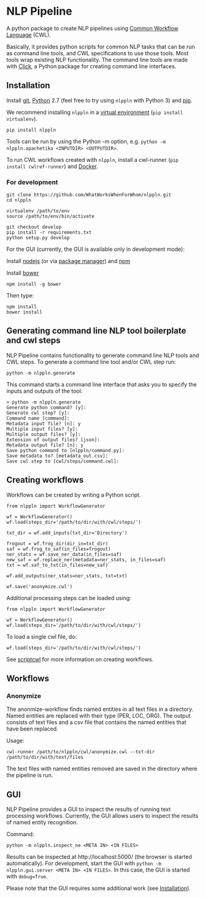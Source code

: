 # NLP Pipeline

A python package to create NLP pipelines using [Common Workflow Language](http://www.commonwl.org/) (CWL).

Basically, it provides python scripts for common NLP tasks that can be run as
command line tools, and CWL specifications to use those tools. Most tools
wrap existing NLP functionality.
The command line tools are made with [Click](http://click.pocoo.org), a Python
package for creating command line interfaces.

## Installation

Install [git](https://git-scm.com/book/en/v2/Getting-Started-Installing-Git),
[Python](https://www.python.org/downloads/) 2.7 (feel free to try using `nlppln`
with Python 3) and [pip](https://pip.pypa.io/en/stable/installing/).

We recommend installing `nlppln` in a
[virtual environment](https://virtualenv.pypa.io/en/stable/) (`pip install virtualenv`).

```
pip install nlppln
```

Tools can be run by using the Python -m option, e.g. `python -m nlppln.apachetika <INPUTDIR> <OUTPUTDIR>`.

To run CWL workflows created with `nlppln`, install a cwl-runner (`pip install
cwlref-runner`) and [Docker](https://docs.docker.com/engine/installation/).

### For development

```
git clone https://github.com/WhatWorksWhenForWhom/nlppln.git
cd nlppln

virtualenv /path/to/env
source /path/to/env/bin/activate

git checkout develop
pip install -r requirements.txt
python setup.py develop
```

For the GUI (currently, the GUI is available only in development mode):

Install [nodejs](https://nodejs.org/en/download/) (or via
[package manager](https://nodejs.org/en/download/package-manager/)) and
[npm](https://docs.npmjs.com/getting-started/installing-node)

Install [bower](https://bower.io/)
```
npm install -g bower
```

Then type:
```
npm install
bower install
```

## Generating command line NLP tool boilerplate and cwl steps

NLP Pipeline contains functionality to generate command line NLP tools and CWL
steps. To generate a command line tool and/or CWL step run:

    python -m nlppln.generate

This command starts a command line interface that asks you to specify the inputs and outputs of the tool:

```
> python -m nlppln.generate
Generate python command? [y]:
Generate cwl step? [y]:
Command name [command]:
Metadata input file? [n]: y
Multiple input files? [y]:
Multiple output files? [y]:
Extension of output files? [json]:
Metadata output file? [n]: y
Save python command to [nlppln/command.py]:
Save metadata to? [metadata_out.csv]:
Save cwl step to [cwl/steps/command.cwl]:
```

## Creating workflows

Workflows can be created by writing a Python script.

```
from nlppln import WorkflowGenerator

wf = WorkflowGenerator()
wf.load(steps_dir='/path/to/dir/with/cwl/steps/')

txt_dir = wf.add_inputs(txt_dir='Directory')

frogout = wf.frog_dir(dir_in=txt_dir)
saf = wf.frog_to_saf(in_files=frogout)
ner_stats = wf.save_ner_data(in_files=saf)
new_saf = wf.replace_ner(metadata=ner_stats, in_files=saf)
txt = wf.saf_to_txt(in_files=new_saf)

wf.add_outputs(ner_stats=ner_stats, txt=txt)

wf.save('anonymize.cwl')
```

Additional processing steps can be loaded using:

```
from nlppln import WorkflowGenerator

wf = WorkflowGenerator()
wf.load(steps_dir='/path/to/dir/with/cwl/steps/')
```

To load a single cwl file, do:
```
wf.load(steps_dir='/path/to/dir/with/cwl/steps/')
```

See [scriptcwl](https://github.com/NLeSC/scriptcwl) for more information on creating
workflows.

## Workflows

### Anonymize

The anonmize-workflow finds named entities in all text files in a directory. Named entities
are replaced with their type (PER, LOC, ORG). The output consists of text files and a csv file that contains the named entities that have been replaced.

Usage:
```
cwl-runner /path/to/nlppln/cwl/anonymize.cwl --txt-dir /path/to/dir/with/text/files
```
The text files with named entities removed are saved in the directory where the pipeline is run.

## GUI

NLP Pipeline provides a GUI to inspect the results of running text processing workflows.
Currently, the GUI allows users to inspect the results of named entity recognition.

Command:

    python -m nlppln.inspect_ne <META IN> <IN FILES>

Results can be inspected at http://localhost:5000/ (the browser is started automatically).
For development, start the GUI with `python -m nlppln.gui.server <META IN> <IN FILES>`.
In this case, the GUI is started with `debug=True`.

Please note that the GUI requires some additional work (see [Installation](#installation)).
